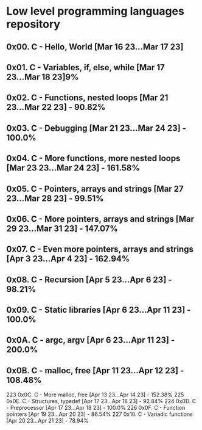 # Low level programming languages repository


## 0x00. C - Hello, World [Mar 16 23...Mar 17 23]
## 0x01. C - Variables, if, else, while [Mar 17 23...Mar 18 23]9%
## 0x02. C - Functions, nested loops [Mar 21 23...Mar 22 23] - 90.82%
## 0x03. C - Debugging [Mar 21 23...Mar 24 23] - 100.0%
## 0x04. C - More functions, more nested loops [Mar 23 23...Mar 24 23] - 161.58%
## 0x05. C - Pointers, arrays and strings [Mar 27 23...Mar 28 23] - 99.51%
## 0x06. C - More pointers, arrays and strings [Mar 29 23...Mar 31 23] - 147.07%
## 0x07. C - Even more pointers, arrays and strings [Apr 3 23...Apr 4 23] - 162.94%
## 0x08. C - Recursion [Apr 5 23...Apr 6 23] - 98.21%
## 0x09. C - Static libraries [Apr 6 23...Apr 11 23] - 100.0%
## 0x0A. C - argc, argv [Apr 6 23...Apr 11 23] - 200.0%
## 0x0B. C - malloc, free [Apr 11 23...Apr 12 23] - 108.48%
223 0x0C. C - More malloc, free [Apr 13 23...Apr 14 23] - 152.38%
225 0x0E. C - Structures, typedef [Apr 17 23...Apr 18 23] - 92.84%
224 0x0D. C - Preprocessor [Apr 17 23...Apr 18 23] - 100.0%
226 0x0F. C - Function pointers [Apr 19 23...Apr 20 23] - 86.54%
227 0x10. C - Variadic functions [Apr 20 23...Apr 21 23] - 78.94%
